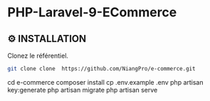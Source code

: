 # PHP-Laravel-9-ECommerce


## ⚙️ INSTALLATION

Clonez le référentiel.

```bash
git clone clone  https://github.com/NiangPro/e-commerce.git
```
cd e-commerce
composer install
cp .env.example .env
php artisan key:generate
php artisan migrate
php artisan serve

